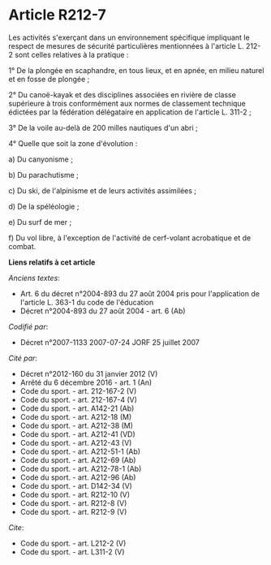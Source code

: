 # Article R212-7

Les activités s'exerçant dans un environnement spécifique impliquant le respect de mesures de sécurité particulières
mentionnées à l'article L. 212-2 sont celles relatives à la pratique : 

1° De la plongée en scaphandre, en tous lieux, et en apnée, en milieu naturel et en fosse de plongée ; 

2° Du canoë-kayak et des disciplines associées en rivière de classe supérieure à trois conformément aux normes de classement
technique édictées par la fédération délégataire en application de l'article L. 311-2 ;

3° De la voile au-delà de 200 milles nautiques d'un abri ; 

4° Quelle que soit la zone d'évolution : 

a) Du canyonisme ; 

b) Du parachutisme ; 

c) Du ski, de l'alpinisme et de leurs activités assimilées ; 

d) De la spéléologie ; 

e) Du surf de mer ; 

f) Du vol libre, à l'exception de l'activité de cerf-volant acrobatique et de combat.

**Liens relatifs à cet article**

_Anciens textes_:

  - Art. 6 du décret n°2004-893 du 27 août 2004 pris pour l'application de l'article L. 363-1 du code de l'éducation
  - Décret n°2004-893 du 27 août 2004 - art. 6 (Ab)

_Codifié par_:

  - Décret n°2007-1133 2007-07-24 JORF 25 juillet 2007

_Cité par_:

  - Décret n°2012-160 du 31 janvier 2012 (V)
  - Arrêté du 6 décembre 2016 - art. 1 (An)
  - Code du sport. - art. 212-167-2 (V)
  - Code du sport. - art. 212-167-4 (V)
  - Code du sport. - art. A142-21 (Ab)
  - Code du sport. - art. A212-18 (M)
  - Code du sport. - art. A212-38 (M)
  - Code du sport. - art. A212-41 (VD)
  - Code du sport. - art. A212-43 (V)
  - Code du sport. - art. A212-51-1 (Ab)
  - Code du sport. - art. A212-69 (Ab)
  - Code du sport. - art. A212-78-1 (Ab)
  - Code du sport. - art. A212-96 (Ab)
  - Code du sport. - art. D142-34 (V)
  - Code du sport. - art. R212-10 (V)
  - Code du sport. - art. R212-8 (V)
  - Code du sport. - art. R212-9 (V)

_Cite_:

  - Code du sport. - art. L212-2 (V)
  - Code du sport. - art. L311-2 (V)
